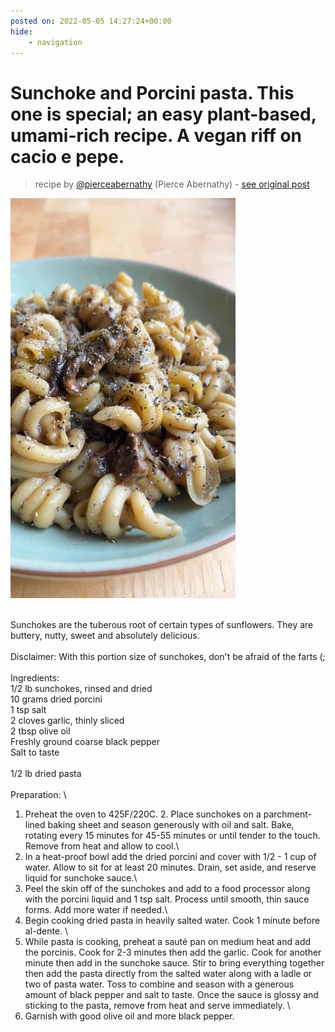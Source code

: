 ```yaml
---
posted on: 2022-05-05 14:27:24+00:00
hide:
    - navigation
---
```


# Sunchoke and Porcini pasta. This one is special; an easy plant-based, umami-rich recipe. A vegan riff on cacio e pepe.  

> recipe by [@pierceabernathy](https://www.instagram.com/pierceabernathy/) 
(Pierce Abernathy) - [see original post](https://instagram.com/p/CdLf8jUpfUV)

![](../img/pierceabernathy_05-05-2022_1405.png)

\
Sunchokes are the tuberous root of certain types of sunflowers. They are buttery, nutty, sweet and absolutely delicious.\
\
Disclaimer: With this portion size of sunchokes, don't be afraid of the farts (;\
\
Ingredients:\
1/2 lb sunchokes, rinsed and dried \
10 grams dried porcini\
1 tsp salt\
2 cloves garlic, thinly sliced\
2 tbsp olive oil\
Freshly ground coarse black pepper \
Salt to taste\
\
1/2 lb dried pasta \
\
Preparation: \
1. Preheat the oven to 425F/220C. 2. Place sunchokes on a parchment-lined baking sheet and season generously with oil and salt. Bake, rotating every 15 minutes for 45-55 minutes or until tender to the touch. Remove from heat and allow to cool.\
3. In a heat-proof bowl add the dried porcini and cover with 1/2 - 1 cup of water. Allow to sit for at least 20 minutes. Drain, set aside, and reserve liquid for sunchoke sauce.\
4. Peel the skin off of the sunchokes and add to a food processor along with the porcini liquid and 1 tsp salt. Process until smooth, thin sauce forms. Add more water if needed.\
5. Begin cooking dried pasta in heavily salted water. Cook 1 minute before al-dente. \
6. While pasta is cooking, preheat a sauté pan on medium heat and add the porcinis. Cook for 2-3 minutes then add the garlic. Cook for another minute then add in the sunchoke sauce. Stir to bring everything together then add the pasta directly from the salted water along with a ladle or two of pasta water. Toss to combine and season with a generous amount of black pepper and salt to taste. Once the sauce is glossy and sticking to the pasta, remove from heat and serve immediately. \
7. Garnish with good olive oil and more black pepper. 